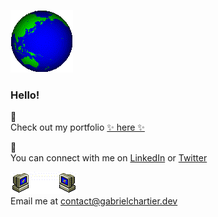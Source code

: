 ![Spinning Globe gif](https://github.com/gchartier/gchartier/blob/master/earth.gif)
### Hello!

📌  
Check out my portfolio [✨ here ✨](https://gabrielchartier.dev/)

🔗  
You can connect with me on [LinkedIn](https://www.linkedin.com/in/gabriel-chartier/) or [Twitter](https://twitter.com/GabeWebDev)

![Email gif](https://github.com/gchartier/gchartier/blob/master/email.gif)  
Email me at contact@gabrielchartier.dev   
